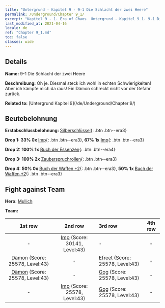 ```yaml
---
title: "Untergrund - Kapitel 9 - 9-1 Die Schlacht der zwei Heere"
permalink: /Underground/Chapter 9_1/
excerpt: "Kapitel 9 - 1. Era of Chaos  Untergrund - Kapitel 9_1. 9-1 Die Schlacht der zwei Heere"
last_modified_at: 2021-04-16
locale: de
ref: "Chapter 9_1.md"
toc: false
classes: wide
---
```


## Details

 **Name:** 9-1 Die Schlacht der zwei Heere

 **Beschreibung:** Oh je. Diesmal steck ich wohl in echten Schwierigkeiten! Aber ich kämpfe mich da raus! Ein Dämon schreckt nicht vor der Gefahr zurück.

 **Related to:** [Untergrund Kapitel 9](/de/Underground/Chapter 9/)

## Beutebelohnung

 **Erstabschlussbelohnung:** [Silberschlüssel](/de/Items/con_693/){: .btn .btn--era3}

 **Drop 1:** **33% 0x** [Imp](/de/Items/unt_226/){: .btn .btn--era3}, **67% 1x** [Imp](/de/Items/unt_226/){: .btn .btn--era3}

 **Drop 2:** **100% 1x** [Buch der Essenzen](/de/Items/mat_39/){: .btn .btn--era4}

 **Drop 3:** **100% 2x** [Zauberspruchrollen](/de/Items/con_694/){: .btn .btn--era3}

 **Drop 4:** **50% 0x** [Buch der Waffen +2](/de/Items/mat_32/){: .btn .btn--era3}, **50% 1x** [Buch der Waffen +2](/de/Items/mat_32/){: .btn .btn--era3}


## Fight against Team
 **Hero:** [Mullich](/de/heroes/Mullich/)

 **Team:**


  | 1st row | 2nd row | 3rd row | 4th row |
  |:----:|:----:|:----|:----:|
  | - | [Imp](/de/units/Imp/) (Score: 30141, Level:43)  | - | - |
  | [Dämon](/de/units/Demon/) (Score: 25578, Level:43)  | - | [Efreet](/de/units/Efreeti/) (Score: 25578, Level:43)  | - |
  | [Dämon](/de/units/Demon/) (Score: 25578, Level:43)  | - | [Gog](/de/units/Gog/) (Score: 25578, Level:43)  | - |
  | - | [Imp](/de/units/Imp/) (Score: 25578, Level:43)  | [Gog](/de/units/Gog/) (Score: 25578, Level:43)  | - |


